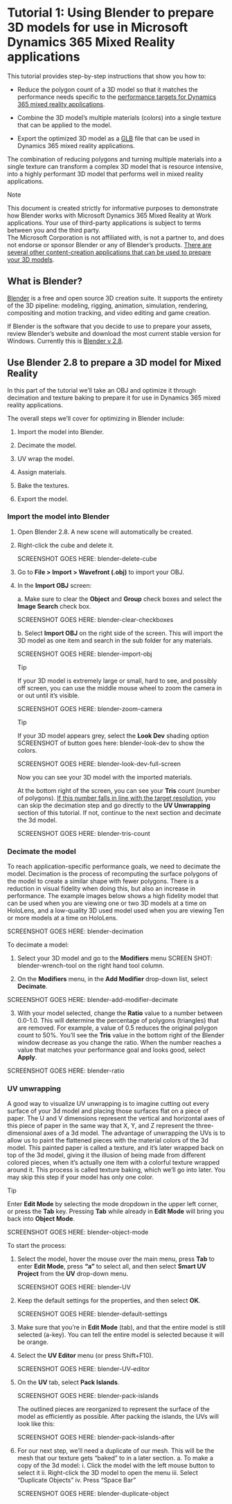 
# Tutorial 1: Using Blender to prepare 3D models for use in Microsoft Dynamics 365 Mixed Reality applications

This tutorial provides step-by-step instructions that show you how to:

- Reduce the polygon count of a 3D model so that it matches the performance needs specific to the [performance targets for Dynamics 
365 mixed reality applications](https://docs.microsoft.com/dynamics365/mixed-reality/import-tool/optimize-models#performance-targets).

- Combine the 3D model’s multiple materials (colors) into a single texture that can be applied to the model.

- Export the optimized 3D model as a [GLB](https://docs.microsoft.com/dynamics365/mixed-reality/import-tool/#gltf-and-glb-file-formats) file that can be used in Dynamics 365 mixed reality applications.

The combination of reducing polygons and turning multiple materials into a single texture can transform a complex 3D model that 
is resource intensive, into a highly performant 3D model that performs well in mixed reality applications.

> [!NOTE]
> This document is created strictly for informative purposes to demonstrate how Blender works with Microsoft Dynamics 365 Mixed Reality 
at Work applications. Your use of third-party applications is subject to terms between you and the third party.  
The Microsoft Corporation is not affiliated with, is not a partner to, and does not endorse or sponsor Blender or any of 
Blender’s products. [There are several other content-creation applications that can be used to prepare your 3D models](https://docs.microsoft.com/dynamics365/mixed-reality/import-tool/convert-models#tools-for-exporting-cad-models).

## What is Blender?

[Blender](https://www.blender.org/) is a free and open source 3D creation suite. It supports the entirety of the 3D pipeline: modeling, rigging, animation, simulation, rendering, compositing and motion tracking, and video editing and game creation. 

If Blender is the software that you decide to use to prepare your assets, review Blender’s website and download the most current stable version for Windows. Currently this is [Blender v 2.8](https://www.blender.org/download/releases/2-80/).

## Use Blender 2.8 to prepare a 3D model for Mixed Reality

In this part of the tutorial we’ll take an OBJ and optimize it through decimation and texture baking to prepare it for use in Dynamics 365 mixed reality applications.

The overall steps we’ll cover for optimizing in Blender include:

1.	Import the model into Blender.

2.	Decimate the model.

3.	UV wrap the model.

4.	Assign materials.

5.	Bake the textures.

6.	Export the model.

### Import the model into Blender

1.	Open Blender 2.8. A new scene will automatically be created.

2.	Right-click the cube and delete it.

    SCREENSHOT GOES HERE: blender-delete-cube

3.	Go to **File > Import > Wavefront (.obj)** to import your OBJ. 

4.	In the **Import OBJ** screen:

    a. Make sure to clear the **Object** and **Group** check boxes and select the **Image Search** check box.

      SCREENSHOT GOES HERE: blender-clear-checkboxes
        
    b. Select **Import OBJ** on the right side of the screen. This will import the 3D model as one item and search in the sub folder for any materials.

      SCREENSHOT GOES HERE: blender-import-obj
      
      > [!TIP]
      > If your 3D model is extremely large or small, hard to see, and possibly off screen, you can use the middle mouse wheel to zoom the camera in or out until it’s visible.
      
      SCREENSHOT GOES HERE: blender-zoom-camera
      
      > [!TIP]
      > If your 3D model appears grey, select the **Look Dev** shading option SCREENSHOT of button goes here: blender-look-dev  to show the colors.
      
      SCREENSHOT GOES HERE: blender-look-dev-full-screen
      
      Now you can see your 3D model with the imported materials.
      
      At the bottom right of the screen, you can see your **Tris** count (number of polygons). [If this number falls in line with the target resolution](https://docs.microsoft.com/dynamics365/mixed-reality/import-tool/optimize-models#performance-targets), you can skip the decimation step and go directly to the **UV Unwrapping** section of this tutorial. If not, continue to the next section and decimate the 3d model.
      
      SCREENSHOT GOES HERE: blender-tris-count
      
### Decimate the model

To reach application-specific performance goals, we need to decimate the model. Decimation is the process of recomputing the surface polygons of the model to create a similar shape with fewer polygons. There is a reduction in visual fidelity when doing this, but also an increase in performance. The example images below shows a high fidelity model that can be used when you are viewing one or two 3D models at a time on HoloLens, and a low-quality 3D used model used when you are viewing Ten or more models at a time on HoloLens.

SCREENSHOT GOES HERE: blender-decimation

To decimate a model:

1.	Select your 3D model and go to the **Modifiers** menu SCREEN SHOT: blender-wrench-tool  on the right hand tool column.

2.	On the **Modifiers** menu, in the **Add Modifier** drop-down list, select **Decimate**.

SCREENSHOT GOES HERE: blender-add-modifier-decimate

3.	With your model selected, change the **Ratio** value to a number between 0.0-1.0. This will determine the percentage of polygons (triangles) that are removed. For example, a value of 0.5 reduces the original polygon count to 50%. You’ll see the **Tris** value in the bottom right of the Blender window decrease as you change the ratio. When the number reaches a value that matches your performance goal and looks good, select **Apply**.

SCREENSHOT GOES HERE: blender-ratio

### UV unwrapping

A good way to visualize UV unwrapping is to imagine cutting out every surface of your 3d model and placing those surfaces flat on a piece of paper. The U and V dimensions represent the vertical and horizontal axes of this piece of paper in the same way that X, Y, and Z represent the three-dimensional axes of a 3d model. The advantage of unwrapping the UVs is to allow us to paint the flattened pieces with the material colors of the 3d model. This painted paper is called a texture, and it’s later wrapped back on top of the 3d model, giving it the illusion of being made from different colored pieces, when it’s actually one item with a colorful texture wrapped around it. This process is called texture baking, which we’ll go into later. You may skip this step if your model has only one color. 

> [!TIP]
> Enter **Edit Mode** by selecting the mode dropdown in the upper left corner, or press the **Tab** key. Pressing **Tab** while already in **Edit Mode** will bring you back into **Object Mode**. 

SCREENSHOT GOES HERE: blender-object-mode

To start the process:

1.	Select the model, hover the mouse over the main menu, press **Tab** to enter **Edit Mode**, press **“a”** to select all, and then select **Smart UV Project** from the **UV** drop-down menu.

    SCREENSHOT GOES HERE: blender-UV

2.	Keep the default settings for the properties, and then select **OK**.

    SCREENSHOT GOES HERE: blender-default-settings
    
3.	Make sure that you’re in **Edit Mode** (tab), and that the entire model is still selected (a-key). You can tell the entire model is selected because it will be orange. 

4.	Select the **UV Editor** menu (or press Shift+F10).
  
    SCREENSHOT GOES HERE: blender-UV-editor
    
5.	On the **UV** tab, select **Pack Islands**.

    SCREENSHOT GOES HERE: blender-pack-islands
    
    The outlined pieces are reorganized to represent the surface of the model as efficiently as possible. After packing the islands, the UVs will look like this:
    
    SCREENSHOT GOES HERE: blender-pack-islands-after
    
6.	For our next step, we’ll need a duplicate of our mesh.  This will be the mesh that our texture gets “baked” to in a later section.
    a.	To make a copy of the 3d model:
        i.	Click the model with the left mouse button to select it
        ii.	Right-click the 3D model to open the menu
        iii.	Select “Duplicate Objects”
        iv.	Press “Space Bar”

    SCREENSHOT GOES HERE: blender-duplicate-object
    
    
